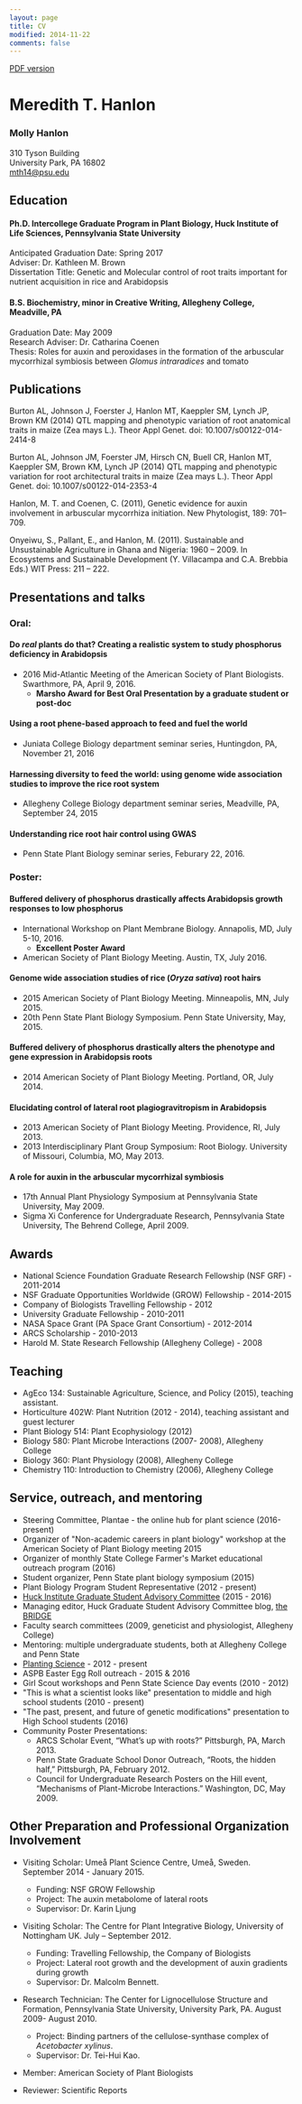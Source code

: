 ```yaml
---
layout: page
title: CV
modified: 2014-11-22
comments: false
---
```


[PDF version](http://mollyhanlon.com/pdfs/cv.pdf)

# Meredith T. Hanlon  

### Molly Hanlon

310 Tyson Building  
University Park, PA 16802  
mth14@psu.edu

## Education  

#### Ph.D. Intercollege Graduate Program in Plant Biology, Huck Institute of Life Sciences, Pennsylvania State University  
Anticipated Graduation Date: Spring 2017  
Adviser: Dr. Kathleen M. Brown  
Dissertation Title: Genetic and Molecular control of root traits important for nutrient acquisition in rice and Arabidopsis  

#### B.S. Biochemistry, minor in Creative Writing, Allegheny College, Meadville, PA
Graduation Date: May 2009  
Research Adviser: Dr. Catharina Coenen  
Thesis: Roles for auxin and peroxidases in the formation of the arbuscular mycorrhizal symbiosis between *Glomus intraradices* and tomato  

## Publications

Burton AL, Johnson J, Foerster J, Hanlon MT, Kaeppler SM, Lynch JP, Brown KM (2014) QTL mapping and phenotypic variation of root anatomical traits in maize (Zea mays L.). Theor Appl Genet. doi: 10.1007/s00122-014-2414-8

Burton AL, Johnson JM, Foerster JM, Hirsch CN, Buell CR, Hanlon MT, Kaeppler SM, Brown KM, Lynch JP (2014) QTL mapping and phenotypic variation for root architectural traits in maize (Zea mays L.). Theor Appl Genet. doi: 10.1007/s00122-014-2353-4

Hanlon, M. T. and Coenen, C. (2011), Genetic evidence for auxin involvement in arbuscular mycorrhiza initiation. New Phytologist, 189: 701–709.

Onyeiwu, S., Pallant, E., and Hanlon, M. (2011). Sustainable and Unsustainable Agriculture in Ghana and Nigeria: 1960 – 2009. In Ecosystems and Sustainable Development (Y. Villacampa and C.A. Brebbia Eds.) WIT Press: 211 – 222.

## Presentations and talks

### Oral:

#### Do *real* plants do that? Creating a realistic system to study phosphorus deficiency in Arabidopsis
- 2016 Mid-Atlantic Meeting of the American Society of Plant Biologists. Swarthmore, PA, April 9, 2016.
  - **Marsho Award for Best Oral Presentation by a graduate student or post-doc**

#### Using a root phene-based approach to feed and fuel the world
- Juniata College Biology department seminar series, Huntingdon, PA, November 21, 2016

#### Harnessing diversity to feed the world: using genome wide association studies to improve the rice root system
- Allegheny College Biology department seminar series, Meadville, PA, September 24, 2015

#### Understanding rice root hair control using GWAS
- Penn State Plant Biology seminar series, Feburary 22, 2016.

### Poster:

#### 	Buffered delivery of phosphorus drastically affects Arabidopsis growth responses to low phosphorus  
- International Workshop on Plant Membrane Biology. Annapolis, MD, July 5-10, 2016.
  - **Excellent Poster Award**
- American Society of Plant Biology Meeting. Austin, TX, July 2016.

#### Genome wide association studies of rice (*Oryza sativa*) root hairs
- 2015 American Society of Plant Biology Meeting. Minneapolis, MN, July 2015.
- 20th Penn State Plant Biology Symposium. Penn State University, May, 2015.

#### Buffered delivery of phosphorus drastically alters the phenotype and gene expression in Arabidopsis roots  
- 2014 American Society of Plant Biology Meeting. Portland, OR, July 2014.  

#### Elucidating control of lateral root plagiogravitropism in Arabidopsis  
- 2013 American Society of Plant Biology Meeting. Providence, RI, July 2013.  
- 2013 Interdisciplinary Plant Group Symposium: Root Biology. University of Missouri, Columbia, MO, May 2013.  

#### A role for auxin in the arbuscular mycorrhizal symbiosis  
- 17th Annual Plant Physiology Symposium at Pennsylvania State University, May 2009.
- Sigma Xi Conference for Undergraduate Research, Pennsylvania State University, The Behrend College, April 2009.  


## Awards  
- National Science Foundation Graduate Research Fellowship (NSF GRF) - 2011-2014
- NSF Graduate Opportunities Worldwide (GROW) Fellowship - 2014-2015
- Company of Biologists Travelling Fellowship - 2012
- University Graduate Fellowship - 2010-2011
- NASA Space Grant (PA Space Grant Consortium) - 2012-2014
- ARCS Scholarship - 2010-2013
- Harold M. State Research Fellowship (Allegheny College) - 2008

## Teaching
- AgEco 134: Sustainable Agriculture, Science, and Policy (2015), teaching assistant.
- Horticulture 402W: Plant Nutrition (2012 - 2014), teaching assistant and guest lecturer
- Plant Biology 514: Plant Ecophysiology (2012)
- Biology 580: Plant Microbe Interactions (2007- 2008), Allegheny College
- Biology 360: Plant Physiology (2008), Allegheny College
- Chemistry 110: Introduction to Chemistry (2006), Allegheny College

## Service, outreach, and mentoring
- Steering Committee, Plantae - the online hub for plant science (2016-present)
- Organizer of "Non-academic careers in plant biology" workshop at the American Society of Plant Biology meeting 2015
- Organizer of monthly State College Farmer's Market educational outreach program (2016)
- Student organizer, Penn State plant biology symposium (2015)
- Plant Biology Program Student Representative (2012 - present)
- [Huck Institute Graduate Student Advisory Committee](https://www.huck.psu.edu/content/graduate-programs/career_professional_development/graduate_student_advisor_committee) (2015 - 2016)
- Managing editor, Huck Graduate Student Advisory Committee blog, [the BRIDGE](http://sites.psu.edu/bridge/)
- Faculty search committees (2009, geneticist and physiologist, Allegheny College)
- Mentoring: multiple undergraduate students, both at Allegheny College and Penn State
- [Planting Science](http://www.plantingscience.org/) - 2012 - present
- ASPB Easter Egg Roll outreach - 2015 & 2016
- Girl Scout workshops and Penn State Science Day events (2010 - 2012)
- "This is what a scientist looks like" presentation to middle and high school students (2010 - present)
- "The past, present, and future of genetic modifications" presentation to High School students (2016)
- Community Poster Presentations:
	- ARCS Scholar Event, “What’s up with roots?” Pittsburgh, PA, March 2013.
	- Penn State Graduate School Donor Outreach, “Roots, the hidden half,” Pittsburgh, PA, February 2012.
	- Council for Undergraduate Research Posters on the Hill event, “Mechanisms of Plant-Microbe Interactions.” Washington, DC, May 2009.

## Other Preparation and Professional Organization Involvement
- Visiting Scholar: Ume&aring; Plant Science Centre, Ume&aring;, Sweden. September 2014 - January 2015.
	- Funding: NSF GROW Fellowship
	- Project: The auxin metabolome of lateral roots
	- Supervisor: Dr. Karin Ljung


- Visiting Scholar: The Centre for Plant Integrative Biology, University of Nottingham UK.  July – September 2012.
	- Funding: Travelling Fellowship, the Company of Biologists
	- Project: Lateral root growth and the development of auxin gradients during growth
	- Supervisor: Dr. Malcolm Bennett.  


- Research Technician: The Center for Lignocellulose Structure and Formation, Pennsylvania State University, University Park, PA. August 2009- August 2010.
	- Project: Binding partners of the cellulose-synthase complex of *Acetobacter xylinus*.
	- Supervisor: Dr. Tei-Hui Kao.


- Member: American Society of Plant Biologists
- Reviewer: Scientific Reports
